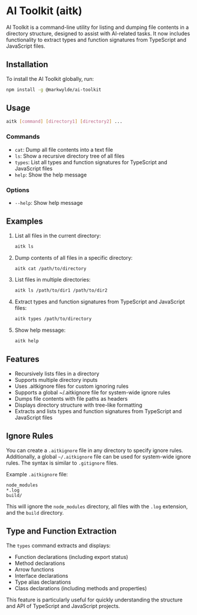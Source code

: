 # AI Toolkit (aitk)

AI Toolkit is a command-line utility for listing and dumping file contents in a directory structure, designed to assist with AI-related tasks. It now includes functionality to extract types and function signatures from TypeScript and JavaScript files.

## Installation

To install the AI Toolkit globally, run:

```bash
npm install -g @markwylde/ai-toolkit
```

## Usage

```bash
aitk [command] [directory1] [directory2] ...
```

### Commands

- `cat`: Dump all file contents into a text file
- `ls`: Show a recursive directory tree of all files
- `types`: List all types and function signatures for TypeScript and JavaScript files
- `help`: Show the help message

### Options

- `--help`: Show help message

## Examples

1. List all files in the current directory:
   ```bash
   aitk ls
   ```

2. Dump contents of all files in a specific directory:
   ```bash
   aitk cat /path/to/directory
   ```

3. List files in multiple directories:
   ```bash
   aitk ls /path/to/dir1 /path/to/dir2
   ```

4. Extract types and function signatures from TypeScript and JavaScript files:
   ```bash
   aitk types /path/to/directory
   ```

5. Show help message:
   ```bash
   aitk help
   ```

## Features

- Recursively lists files in a directory
- Supports multiple directory inputs
- Uses .aitkignore files for custom ignoring rules
- Supports a global ~/.aitkignore file for system-wide ignore rules
- Dumps file contents with file paths as headers
- Displays directory structure with tree-like formatting
- Extracts and lists types and function signatures from TypeScript and JavaScript files

## Ignore Rules

You can create a `.aitkignore` file in any directory to specify ignore rules. Additionally, a global `~/.aitkignore` file can be used for system-wide ignore rules. The syntax is similar to `.gitignore` files.

Example `.aitkignore` file:
```
node_modules
*.log
build/
```

This will ignore the `node_modules` directory, all files with the `.log` extension, and the `build` directory.

## Type and Function Extraction

The `types` command extracts and displays:
- Function declarations (including export status)
- Method declarations
- Arrow functions
- Interface declarations
- Type alias declarations
- Class declarations (including methods and properties)

This feature is particularly useful for quickly understanding the structure and API of TypeScript and JavaScript projects.
